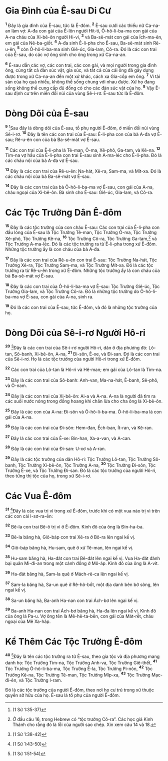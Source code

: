 # Gia Đình của Ê-sau Di Cư
<sup><b>1</b></sup> Đây là gia đình của Ê-sau, tức là Ê-đôm. <sup><b>2</b></sup> Ê-sau cưới các thiếu nữ Ca-na-an làm vợ: A-đa con gái của Ê-lôn người Hít-ti, Ô-hô-li-ba-ma con gái của A-na cháu của Xi-bê-ôn người Hi-vi, <sup><b>3</b></sup> và Ba-sê-mát con gái của Ích-ma-ên, em gái của Nê-ba-giốt. <sup><b>4</b></sup> A-đa sinh Ê-li-pha cho Ê-sau, Ba-sê-mát sinh Rê-u-ên, <sup><b>5</b></sup> còn Ô-hô-li-ba-ma sinh Giê-úc, Gia-lam, Cô-ra. Đó là các con trai của Ê-sau, do các vợ ông sinh cho ông trong xứ Ca-na-an.

<sup><b>6</b></sup> Ê-sau dẫn các vợ, các con trai, các con gái, và mọi người trong gia đình ông, cùng tất cả đàn súc vật, gia súc, và tất cả của cải ông đã gây dựng được trong xứ Ca-na-an đến một xứ khác, cách xa Gia-cốp em ông. <sup><b>7</b></sup> Vì tài sản của họ quá nhiều, không thể sống chung với nhau được. Xứ họ đang sống không thể cung cấp đủ đồng cỏ cho các đàn súc vật của họ. <sup><b>8</b></sup> Vậy Ê-sau định cư trên miền đồi núi của vùng Sê-i-rơ. Ê-sau tức là Ê-đôm.

# Dòng Dõi của Ê-sau
<sup><b>9</b></sup> [^1@-81019dec-ca00-4f92-ad60-00e3d79fd571]Sau đây là dòng dõi của Ê-sau, tổ phụ người Ê-đôm, ở miền đồi núi vùng Sê-i-rơ. <sup><b>10</b></sup> Đây là tên các con trai của Ê-sau: Ê-li-pha con của bà A-đa vợ Ê-sau; Rê-u-ên con của bà Ba-sê-mát vợ Ê-sau.

<sup><b>11</b></sup> Các con trai của Ê-li-pha là Tê-man, Ô-ma, Xê-phô, Ga-tam, và Kê-na. <sup><b>12</b></sup> Tim-na vợ hầu của Ê-li-pha con trai Ê-sau sinh A-ma-léc cho Ê-li-pha. Đó là các cháu nội của bà A-đa vợ Ê-sau.

<sup><b>13</b></sup> Đây là các con trai của Rê-u-ên: Na-hát, Xê-ra, Sam-ma, và Mít-xa. Đó là các cháu nội của bà Ba-sê-mát vợ Ê-sau.

<sup><b>14</b></sup> Đây là các con trai của bà Ô-hô-li-ba-ma vợ Ê-sau, con gái của A-na, cháu ngoại của Xi-bê-ôn. Bà sinh cho Ê-sau: Giê-úc, Gia-lam, và Cô-ra.

# Các Tộc Trưởng Dân Ê-đôm
<sup><b>15</b></sup> Đây là các tộc trưởng của con cháu Ê-sau: Các con trai của Ê-li-pha con đầu lòng của Ê-sau là Tộc Trưởng Tê-man, Tộc Trưởng Ô-ma, Tộc Trưởng Xê-phô, Tộc Trưởng Kê-na, <sup><b>16</b></sup> Tộc Trưởng Cô-ra, Tộc Trưởng Ga-tam,[^1-81019dec-ca00-4f92-ad60-00e3d79fd571] và Tộc Trưởng A-ma-léc. Đó là các tộc trưởng ra từ Ê-li-pha trong xứ Ê-đôm. Những tộc trưởng ấy là con cháu của bà A-đa.

<sup><b>17</b></sup> Đây là các con trai của Rê-u-ên con trai Ê-sau: Tộc Trưởng Na-hát, Tộc Trưởng Xê-ra, Tộc Trưởng Sam-ma, và Tộc Trưởng Mít-xa. Đó là các tộc trưởng ra từ Rê-u-ên trong xứ Ê-đôm. Những tộc trưởng ấy là con cháu của bà Ba-sê-mát vợ Ê-sau.

<sup><b>18</b></sup> Đây là các con trai của Ô-hô-li-ba-ma vợ Ê-sau: Tộc Trưởng Giê-úc, Tộc Trưởng Gia-lam, và Tộc Trưởng Cô-ra. Đó là những tộc trưởng do Ô-hô-li-ba-ma vợ Ê-sau, con gái của A-na, sinh ra.

<sup><b>19</b></sup> Đó là các con trai của Ê-sau, tức Ê-đôm, và đó là những tộc trưởng của họ.

# Dòng Dõi của Sê-i-rơ Người Hô-ri
<sup><b>20</b></sup> [^2@-81019dec-ca00-4f92-ad60-00e3d79fd571]Đây là các con trai của Sê-i-rơ người Hô-ri, dân ở địa phương đó: Lô-tan, Sô-banh, Xi-bê-ôn, A-na, <sup><b>21</b></sup> Đi-sôn, Ê-xe, và Đi-san. Đó là các con trai của Sê-i-rơ. Họ là các tộc trưởng của người Hô-ri trong xứ Ê-đôm.

<sup><b>22</b></sup> Các con trai của Lô-tan là Hô-ri và Hê-man; em gái của Lô-tan là Tim-na.

<sup><b>23</b></sup> Đây là các con trai của Sô-banh: Anh-van, Ma-na-hát, Ê-banh, Sê-phô, và Ô-nam.

<sup><b>24</b></sup> Đây là các con trai của Xi-bê-ôn: Ai-a và A-na. A-na là người đã tìm ra các suối nước nóng trong đồng hoang khi chăn lừa cho cha ông là Xi-bê-ôn.

<sup><b>25</b></sup> Đây là các con của A-na: Đi-sôn và Ô-hô-li-ba-ma. Ô-hô-li-ba-ma là con gái của A-na.

<sup><b>26</b></sup> Đây là các con trai của Đi-sôn: Hem-đan, Ếch-ban, Ít-ran, và Kê-ran.

<sup><b>27</b></sup> Đây là các con trai của Ê-xe: Bin-han, Xa-a-van, và A-can.

<sup><b>28</b></sup> Đây là các con trai của Đi-san: U-xơ và A-ran.

<sup><b>29</b></sup> Đây là các tộc trưởng của dân Hô-ri: Tộc Trưởng Lô-tan, Tộc Trưởng Sô-banh, Tộc Trưởng Xi-bê-ôn, Tộc Trưởng A-na, <sup><b>30</b></sup> Tộc Trưởng Đi-sôn, Tộc Trưởng Ê-xe, và Tộc Trưởng Đi-san. Đó là các tộc trưởng của người Hô-ri, theo từng thị tộc của họ, trong xứ Sê-i-rơ.

# Các Vua Ê-đôm
<sup><b>31</b></sup> [^3@-81019dec-ca00-4f92-ad60-00e3d79fd571]Đây là các vua trị vì trong xứ Ê-đôm, trước khi có một vua nào trị vì trên các con cái I-sơ-ra-ên:

<sup><b>32</b></sup> Bê-la con trai Bê-ô trị vì ở Ê-đôm. Kinh đô của ông là Đin-ha-ba.

<sup><b>33</b></sup> Bê-la băng hà, Giô-báp con trai Xê-ra ở Bô-ra lên ngai kế vị.

<sup><b>34</b></sup> Giô-báp băng hà, Hu-sam, quê ở xứ Tê-man, lên ngai kế vị.

<sup><b>35</b></sup> Hu-sam băng hà, Ha-đát con trai Bê-đát lên ngai kế vị. Vua Ha-đát đánh bại quân Mi-đi-an trong một cánh đồng ở Mô-áp. Kinh đô của ông là A-vít.

<sup><b>36</b></sup> Ha-đát băng hà, Sam-la quê ở Mách-rê-ca lên ngai kế vị.

<sup><b>37</b></sup> Sam-la băng hà, Sa-un quê ở Rê-hô-bốt, một địa danh bên bờ sông, lên ngai kế vị.

<sup><b>38</b></sup> Sa-un băng hà, Ba-anh Ha-nan con trai Ách-bơ lên ngai kế vị.

<sup><b>39</b></sup> Ba-anh Ha-nan con trai Ách-bơ băng hà, Ha-đa lên ngai kế vị. Kinh đô của ông là Pa-u. Vợ ông tên là Mê-hê-ta-bên, con gái của Mát-rết, cháu ngoại của Mê Xa-háp.

# Kể Thêm Các Tộc Trưởng Ê-đôm
<sup><b>40</b></sup> [^4@-81019dec-ca00-4f92-ad60-00e3d79fd571]Đây là tên các tộc trưởng ra từ Ê-sau, theo gia tộc và địa phương mang danh họ: Tộc Trưởng Tim-na, Tộc Trưởng Anh-va, Tộc Trưởng Giê-thết, <sup><b>41</b></sup> Tộc Trưởng Ô-hô-li-ba-ma, Tộc Trưởng Ê-la, Tộc Trưởng Pi-nôn, <sup><b>42</b></sup> Tộc Trưởng Kê-na, Tộc Trưởng Tê-man, Tộc Trưởng Míp-xa, <sup><b>43</b></sup> Tộc Trưởng Mạc-đi-ên, và Tộc Trưởng I-ram.

Đó là các tộc trưởng của người Ê-đôm, theo nơi họ cư trú trong xứ thuộc quyền sở hữu của họ. Ê-sau là tổ phụ của người Ê-đôm.

[^1-81019dec-ca00-4f92-ad60-00e3d79fd571]: Ở đầu câu 16, trong Hebrew có “tộc trưởng Cô-ra”. Các học giả Kinh Thánh cho rằng đó là lỗi của người sao chép. Xin xem câu 14 và 18.
[^1@-81019dec-ca00-4f92-ad60-00e3d79fd571]: (1 Sử 1:35-37)
[^2@-81019dec-ca00-4f92-ad60-00e3d79fd571]: (1 Sử 1:38-42)
[^3@-81019dec-ca00-4f92-ad60-00e3d79fd571]: (1 Sử 1:43-50)
[^4@-81019dec-ca00-4f92-ad60-00e3d79fd571]: (1 Sử 1:51-54)